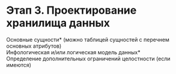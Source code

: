 # Этап 3. Проектирование хранилища данных

Основные сущности* (можно таблицей сущностей с перечнем основных атрибутов)  
Инфологическая и/или логическая модель данных*  
Определение дополнительных ограничений целостности (если имеются)  
